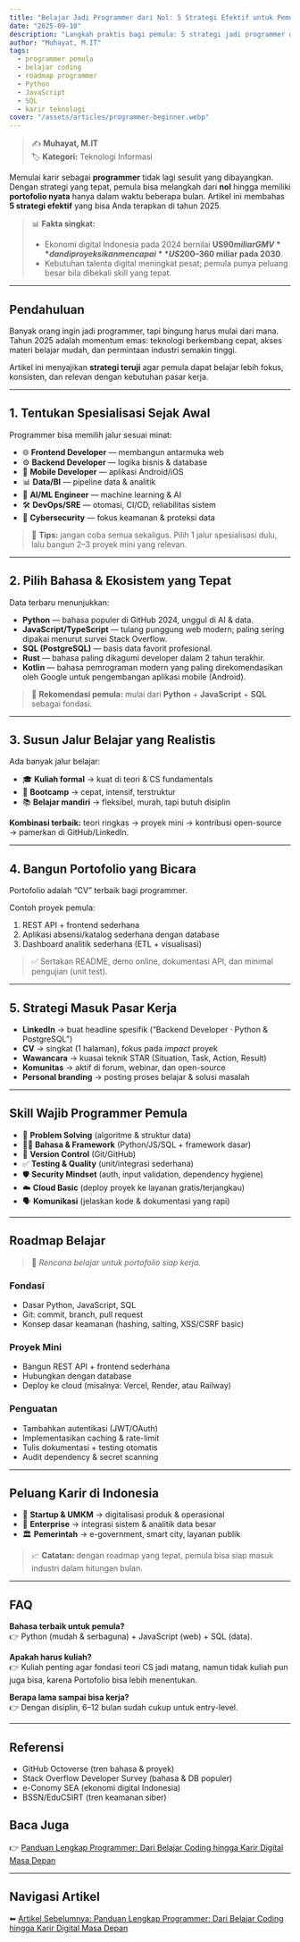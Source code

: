```yaml
---
title: "Belajar Jadi Programmer dari Nol: 5 Strategi Efektif untuk Pemula di 2025"
date: "2025-09-10"
description: "Langkah praktis bagi pemula: 5 strategi jadi programmer dari nol, roadmap 90 hari, skill wajib, dan peluang karir digital di Indonesia."
author: "Muhayat, M.IT"
tags:
  - programmer pemula
  - belajar coding
  - roadmap programmer
  - Python
  - JavaScript
  - SQL
  - karir teknologi
cover: "/assets/articles/programmer-beginner.webp"
---
```


> ✍️ **Muhayat, M.IT**  
> 🏷️ **Kategori:** Teknologi Informasi  

Memulai karir sebagai **programmer** tidak lagi sesulit yang dibayangkan. Dengan strategi yang tepat, pemula bisa melangkah dari **nol** hingga memiliki **portofolio nyata** hanya dalam waktu beberapa bulan. Artikel ini membahas **5 strategi efektif** yang bisa Anda terapkan di tahun 2025.

> 📊 **Fakta singkat:**  
> - Ekonomi digital Indonesia pada 2024 bernilai **US$90 miliar GMV** dan diproyeksikan mencapai **US$200–360 miliar pada 2030**.  
> - Kebutuhan talenta digital meningkat pesat; pemula punya peluang besar bila dibekali skill yang tepat.  

---

## Pendahuluan

Banyak orang ingin jadi programmer, tapi bingung harus mulai dari mana. Tahun 2025 adalah momentum emas: teknologi berkembang cepat, akses materi belajar mudah, dan permintaan industri semakin tinggi.  

Artikel ini menyajikan **strategi teruji** agar pemula dapat belajar lebih fokus, konsisten, dan relevan dengan kebutuhan pasar kerja.

---

## 1. Tentukan Spesialisasi Sejak Awal

Programmer bisa memilih jalur sesuai minat:  

- 🌐 **Frontend Developer** — membangun antarmuka web  
- ⚙️ **Backend Developer** — logika bisnis & database  
- 📱 **Mobile Developer** — aplikasi Android/iOS  
- 📊 **Data/BI** — pipeline data & analitik  
- 🧠 **AI/ML Engineer** — machine learning & AI  
- 🛠️ **DevOps/SRE** — otomasi, CI/CD, reliabilitas sistem  
- 🔐 **Cybersecurity** — fokus keamanan & proteksi data  

> 🎯 **Tips:** jangan coba semua sekaligus. Pilih 1 jalur spesialisasi dulu, lalu bangun 2–3 proyek mini yang relevan.

---

## 2. Pilih Bahasa & Ekosistem yang Tepat

Data terbaru menunjukkan:  

- **Python** — bahasa populer di GitHub 2024, unggul di AI & data.  
- **JavaScript/TypeScript** — tulang punggung web modern; paling sering dipakai menurut survei Stack Overflow.  
- **SQL (PostgreSQL)** — basis data favorit profesional.  
- **Rust** — bahasa paling dikagumi developer dalam 2 tahun terakhir.
- **Kotlin** — bahasa pemrograman modern yang paling direkomendasikan oleh Google untuk pengembangan aplikasi mobile (Android).  

> 🎯 **Rekomendasi pemula:** mulai dari **Python** + **JavaScript** + **SQL** sebagai fondasi.

---

## 3. Susun Jalur Belajar yang Realistis

Ada banyak jalur belajar:  

- 🎓 **Kuliah formal** → kuat di teori & CS fundamentals  
- 🚀 **Bootcamp** → cepat, intensif, terstruktur  
- 📚 **Belajar mandiri** → fleksibel, murah, tapi butuh disiplin  

**Kombinasi terbaik:** teori ringkas → proyek mini → kontribusi open-source → pamerkan di GitHub/LinkedIn.

---

## 4. Bangun Portofolio yang Bicara

Portofolio adalah “CV” terbaik bagi programmer.  

Contoh proyek pemula:  
1. REST API + frontend sederhana  
2. Aplikasi absensi/katalog sederhana dengan database  
3. Dashboard analitik sederhana (ETL + visualisasi)  

> ✅ Sertakan README, demo online, dokumentasi API, dan minimal pengujian (unit test).

---

## 5. Strategi Masuk Pasar Kerja

- **LinkedIn** → buat headline spesifik (“Backend Developer · Python & PostgreSQL”)  
- **CV** → singkat (1 halaman), fokus pada *impact* proyek  
- **Wawancara** → kuasai teknik STAR (Situation, Task, Action, Result)  
- **Komunitas** → aktif di forum, webinar, dan open-source  
- **Personal branding** → posting proses belajar & solusi masalah  

---

## Skill Wajib Programmer Pemula

- 🧩 **Problem Solving** (algoritme & struktur data)  
- 👨‍💻 **Bahasa & Framework** (Python/JS/SQL + framework dasar)  
- 🧬 **Version Control** (Git/GitHub)  
- ✅ **Testing & Quality** (unit/integrasi sederhana)  
- 🛡️ **Security Mindset** (auth, input validation, dependency hygiene)  
- ☁️ **Cloud Basic** (deploy proyek ke layanan gratis/terjangkau)  
- 🗣️ **Komunikasi** (jelaskan kode & dokumentasi yang rapi)  

---

## Roadmap Belajar

> 🎯 *Rencana belajar untuk portofolio siap kerja.*

### Fondasi
- Dasar Python, JavaScript, SQL  
- Git: commit, branch, pull request  
- Konsep dasar keamanan (hashing, salting, XSS/CSRF basic)  

### Proyek Mini
- Bangun REST API + frontend sederhana  
- Hubungkan dengan database  
- Deploy ke cloud (misalnya: Vercel, Render, atau Railway)  

### Penguatan
- Tambahkan autentikasi (JWT/OAuth)  
- Implementasikan caching & rate-limit  
- Tulis dokumentasi + testing otomatis  
- Audit dependency & secret scanning  

---

## Peluang Karir di Indonesia

- 🚀 **Startup & UMKM** → digitalisasi produk & operasional  
- 🏢 **Enterprise** → integrasi sistem & analitik data besar  
- 🏛️ **Pemerintah** → e-government, smart city, layanan publik  

> 📈 **Catatan:** dengan roadmap yang tepat, pemula bisa siap masuk industri dalam hitungan bulan.

---

## FAQ

**Bahasa terbaik untuk pemula?**  
👉 Python (mudah & serbaguna) + JavaScript (web) + SQL (data).  

**Apakah harus kuliah?**  
👉 Kuliah penting agar fondasi teori CS jadi matang, namun tidak kuliah pun juga bisa, karena Portofolio bisa lebih menentukan.  

**Berapa lama sampai bisa kerja?**  
👉 Dengan disiplin, 6–12 bulan sudah cukup untuk entry-level.  

---

## Referensi

- GitHub Octoverse (tren bahasa & proyek)  
- Stack Overflow Developer Survey (bahasa & DB populer)  
- e-Conomy SEA (ekonomi digital Indonesia)  
- BSSN/EduCSIRT (tren keamanan siber)  

## Baca Juga

👉 [Panduan Lengkap Programmer: Dari Belajar Coding hingga Karir Digital Masa Depan](/articles/panduan-lengkap-programmer-belajar-coding-karir-digital/)  

---

## Navigasi Artikel

⬅ [Artikel Sebelumnya: Panduan Lengkap Programmer: Dari Belajar Coding hingga Karir Digital Masa Depan](/articles/panduan-lengkap-programmer-belajar-coding-karir-digital/)
